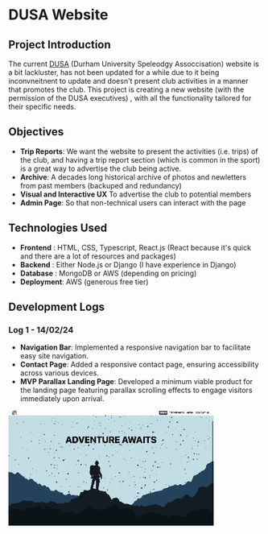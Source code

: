 # DUSA Website

## Project Introduction

The current [DUSA](https://speleologicalassociation.webspace.durham.ac.uk/) (Durham University Speleodgy Assoccisation) website is a bit lackluster, has not been updated for a while due to it being inconvneitnent to update and doesn't present club activities in a manner that promotes the club. This project is creating a new website (with the permission of the DUSA executives) , with all the functionality tailored for their specific needs. 

## Objectives

- **Trip Reports**: We want the website to present the activities (i.e. trips) of the club, and having a trip report section (which is common in the sport) is a great way to advertise the club being active.
- **Archive**: A decades long historical archive of photos and newletters from past members (backuped and redundancy)
- **Visual and Interactive UX** To advertise the club to potential members
- **Admin Page**: So that non-technical users can interact with the page


## Technologies Used

- **Frontend** : HTML, CSS, Typescript, React.js (React because it's quick and there are a lot of resources and packages)
- **Backend** : Either Node.js or Django (I have experience in Django)
- **Database** : MongoDB or AWS (depending on pricing)
- **Deployment**: AWS (generous free tier)

## Development Logs

### Log 1 - 14/02/24

- **Navigation Bar**: Implemented a responsive navigation bar to facilitate easy site navigation.
- **Contact Page**: Added a responsive contact page, ensuring accessibility across various devices.
- **MVP Parallax Landing Page**: Developed a minimum viable product for the landing page featuring parallax scrolling effects to engage visitors immediately upon arrival.

![Development Log 1](./logs/log1.gif)
